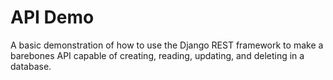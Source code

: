 # API Demo
A basic demonstration of how to use the Django REST framework to make a barebones API capable of creating, reading, updating, and deleting in a database.
